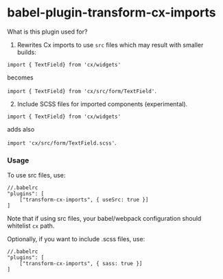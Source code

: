 # babel-plugin-transform-cx-imports

What is this plugin used for?
 
1. Rewrites Cx imports to use `src` files which may result with smaller builds:

`import { TextField} from 'cx/widgets'` 

becomes 

`import { TextField} from 'cx/src/form/TextField'`.

2. Include SCSS files for imported components (experimental).

`import { TextField} from 'cx/widgets'` 

adds also 

`import 'cx/src/form/TextField.scss'`.

### Usage

To use src files, use:

```
//.babelrc
"plugins": [
    ["transform-cx-imports", { useSrc: true }]
]
```
Note that if using src files, your babel/webpack configuration should whitelist `cx` path.

Optionally, if you want to include .scss files, use:

```
//.babelrc
"plugins": [
    ["transform-cx-imports", { sass: true }]
]
```
